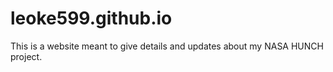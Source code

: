 # leoke599.github.io
This is a website meant to give details and updates about my NASA HUNCH project.
